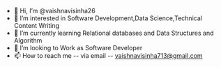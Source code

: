 - 👋 Hi, I’m @vaishnavisinha26
- 👀 I’m interested in Software Development,Data Science,Technical Content Writing
- 🌱 I’m currently learning Relational databases and Data Structures and Algorithm
- 💞️ I’m looking to Work as Software Developer 
- 📫 How to reach me -- via email -- vaishnavisinha713@gmail.com

<!---
vaishnavisinha26/vaishnavisinha26 is a ✨ special ✨ repository because its `README.md` (this file) appears on your GitHub profile.
You can click the Preview link to take a look at your changes.
--->

